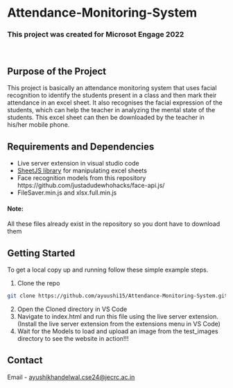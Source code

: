 # Attendance-Monitoring-System

<h3>
  This project was created for Microsot Engage 2022</h3>
  <br>
  
## Purpose of the Project
  <p> This project is basically an attendance monitoring system that uses facial recognition to identify the students present in a class and then mark their attendance 
  in an excel sheet. It also recognises the facial expression of the students, which can help the teacher in analyzing the mental state of the students.
  This excel sheet can then be downloaded by the teacher in his/her mobile phone. 
  
## Requirements and Dependencies
  <ul>
    <li> Live server extension in visual studio code </li>
    <li> <a href="https://sheetjs.com/">SheetJS library</a> for manipulating excel sheets </li>
    <li> Face recognition models from this repository https://github.com/justadudewhohacks/face-api.js/ </li>
    <li> FileSaver.min.js and xlsx.full.min.js </li>
    </ul>
<h4> Note: </h4>
    <p> All these files already exist in the repository so you dont have to download them </p>

## Getting Started
  <p>To get a local copy up and running follow these simple example steps. </p> 
  
  1. Clone the repo
   ```sh
   git clone https://github.com/ayuushi15/Attendance-Monitoring-System.git
   ```
  2. Open the Cloned directory in VS Code
  3. Navigate to index.html and run this file using the live server extension.(Install the live server extension from the extensions menu in VS Code)
  4. Wait for the Models to load and upload an image from the test_images directory to see the website in action!!!

## Contact
  Email - ayushikhandelwal.cse24@jecrc.ac.in
